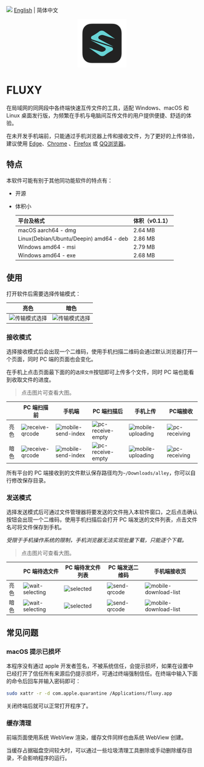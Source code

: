 <img src="https://gw.alipayobjects.com/zos/antfincdn/R8sN%24GNdh6/language.svg" width="18"> [English](./README.en-US.md) | 简体中文

<p align="center"><img height="128" width="128" src="./src-tauri/icons/icon.png" /></p>

# FLUXY

在局域网的同网段中各终端快速互传文件的工具，适配 Windows、macOS 和 Linux 桌面发行版，为频繁在手机与电脑间互传文件的用户提供便捷、舒适的体验。

在未开发手机端前，只能通过手机浏览器上传和接收文件，为了更好的上传体验，建议使用 [Edge](https://play.google.com/store/search?q=edge&c=apps)、[Chrome](https://play.google.com/store/search?q=Chrome&c=apps) 、[Firefox](https://play.google.com/store/apps/details?id=org.mozilla.firefox) 或 [QQ浏览器](https://browser.qq.com/mobile)。

## 特点

本软件可能有别于其他同功能软件的特点有：

- 开源

- 体积小

  | 平台及格式                              | 体积（v0.1.1） |
  | --------------------------------------- | -------------- |
  | macOS aarch64 - dmg                     | 2.64 MB        |
  | Linux(Debian/Ubuntu/Deepin) amd64 - deb | 2.86 MB        |
  | Windows amd64 - msi                     | 2.79 MB        |
  | Windows amd64 - exe                     | 2.68 MB        |

## 使用

打开软件后需要选择传输模式：

| 亮色                                             | 暗色                                            |
| ------------------------------------------------ | ----------------------------------------------- |
| ![传输模式选择](./docs/images/light/1-home.avif) | ![传输模式选择](./docs/images/dark/1-home.avif) |

### 接收模式

选择接收模式后会出现一个二维码，使用手机扫描二维码会通过默认浏览器打开一个页面，同时 PC 端的页面也会变化。

在手机上点击页面最下面的的`选择文件`按钮即可上传多个文件，同时 PC 端也能看到收取文件的进度。

> 点击图片可查看大图。

|      | PC 端扫描前                                                  | 手机端                                                            | PC 端扫描后                                                      | 手机上传                                                         | PC端接收                                                 |
| ---- | ------------------------------------------------------------ | ----------------------------------------------------------------- | ---------------------------------------------------------------- | ---------------------------------------------------------------- | -------------------------------------------------------- |
| 亮色 | ![receive-qrcode](./docs/images/light/2-receive-qrcode.avif) | ![mobile-send-index](./docs/images/light/mobile-send-index.avif)  | ![pc-receive-empty](./docs/images/light/4-pc-receive-empty.avif) | ![mobile-uploading](./docs/images/light/5-mobile-uploading.avif) | ![pc-receiving](./docs/images/light/6-pc-receiving.avif) |
| 暗色 | ![receive-qrcode](./docs/images/dark/2-receive-qrcode.avif)  | ![mobile-send-index](./docs/images/dark/3-mobile-send-index.avif) | ![pc-receive-empty](./docs/images/dark/4-pc-receive-empty.avif)  | ![mobile-uploading](./docs/images/dark/5-mobile-uploading.avif)  | ![pc-receiving](./docs/images/dark/6-pc-receiving.avif)  |

所有平台的 PC 端接收到的文件默认保存路径均为`~/Downloads/alley`，你可以自行修改保存目录。

### 发送模式

选择发送模式后可通过文件管理器将要发送的文件拖入本软件窗口，之后点击确认按钮会出现一个二维码，使用手机扫描后会打开 PC 端发送的文件列表，点击文件名可将文件保存到手机。

_受限于手机操作系统的限制，手机浏览器无法实现批量下载，只能逐个下载。_

> 点击图片可查看大图。

|      | PC 端待选文件                                                | PC 端待发文件列表                                | PC 端发送二维码                                        | 手机端接收页                                                             |
| ---- | ------------------------------------------------------------ | ------------------------------------------------ | ------------------------------------------------------ | ------------------------------------------------------------------------ |
| 亮色 | ![wait-selecting](./docs/images/light/7-wait-selecting.avif) | ![selected](./docs/images/light/8-selected.avif) | ![send-qrcode](./docs/images/light/9-send-qrcode.avif) | ![mobile-download-list](./docs/images/light/mobile-download-list.avif)   |
| 暗色 | ![wait-selecting](./docs/images/dark/7-wait-selecting.avif)  | ![selected](./docs/images/dark/8-selected.avif)  | ![send-qrcode](./docs/images/dark/9-send-qrcode.avif)  | ![mobile-download-list](./docs/images/dark/10-mobile-download-list.avif) |

## 常见问题

### macOS 提示已损坏

本程序没有通过 apple 开发者签名，不被系统信任，会提示损坏，如果在设置中已经打开了信任所有来源后仍提示损坏，可通过终端强制信任。在终端中输入下面的命令后回车并输入密码即可：

```bash
sudo xattr -r -d com.apple.quarantine /Applications/fluxy.app
```

关闭终端后就可以正常打开程序了。

### 缓存清理

前端页面使用系统 WebView 渲染，缓存文件同样也由系统 WebView 创建。

当缓存占据磁盘空间较大时，可以通过一些垃圾清理工具删除或手动删除缓存目录，不会影响程序的运行。
